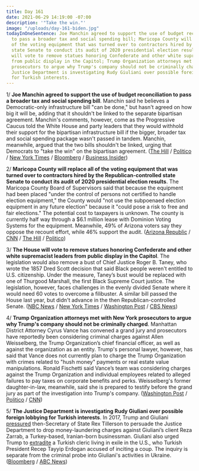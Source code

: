 ```yaml
---
title: Day 161
date: 2021-06-29 14:19:00 -07:00
description: '"Take the win."'
image: "/uploads/day-161-biden.jpg"
todayInOneSentence: Joe Manchin agreed to support the use of budget reconciliation
  to pass a broader tax and social spending bill; Maricopa County will replace all
  of the voting equipment that was turned over to contractors hired by the Republican-controlled
  state Senate to conduct its audit of 2020 presidential election results; the House
  will vote to remove statues honoring Confederate and other white supremacist leaders
  from public display in the Capitol; Trump Organization attorneys met with New York
  prosecutors to argue why Trump's company should not be criminally charged; and the
  Justice Department is investigating Rudy Giuliani over possible foreign lobbying
  for Turkish interests.
---
```


1/ **Joe Manchin agreed to support the use of budget reconciliation to pass a broader tax and social spending bill**. Manchin said he believes a Democratic-only infrastructure bill "can be done," but hasn't agreed on how big it will be, adding that it shouldn't be linked to the separate bipartisan agreement. Manchin's comments, however, come as the Progressive Caucus told the White House and party leaders that they would withhold their support for the bipartisan infrastructure bill if the bigger, broader tax and social spending package wasn't passed in tandem. Manchin, meanwhile, argued that the two bills shouldn't be linked, urging that Democrats to "take the win" on the bipartisan agreement. ([The Hill](https://thehill.com/homenews/senate/560686-manchin-says-hes-on-board-with-democratic-only-infrastructure-bill?rl=1) / [Politico](https://www.politico.com/news/2021/06/29/infrastructure-bill-spending-496992) / [New York Times](https://www.nytimes.com/live/2021/06/29/us/joe-biden-news/progressive-democrats-threaten-to-derail-a-bipartisan-infrastructure-deal) / [Bloomberg](https://www.bloomberg.com/news/articles/2021-06-29/biden-team-pivots-to-brokering-democratic-deal-on-budget-bill?srnd=politics-vp&sref=MIBMEEoj) / [Business Insider](https://www.businessinsider.com/senator-manchin-says-he-agreed-on-democratic-reconciliation-bill-2021-6?op=1&scrolla=5eb6d68b7fedc32c19ef33b4))

2/ **Maricopa County will replace all of the voting equipment that was turned over to contractors hired by the Republican-controlled state Senate to conduct its audit of 2020 presidential election results**. The Maricopa County Board of Supervisors said that because the equipment had been placed "under the control of persons not certified to handle election equipment," the County would "not use the subpoenaed election equipment in any future election" because it "could pose a risk to free and fair elections." The potential cost to taxpayers is unknown. The county is currently half way through a $6.1 million lease with Dominion Voting Systems for the equipment. Meanwhile, 49% of Arizona voters say they oppose the recount effort, while 46% support the audit. ([Arizona Republic](https://www.azcentral.com/story/news/politics/elections/2021/06/28/maricopa-county-get-new-voting-machines-after-senates-election-audit/7790377002/) / [CNN](https://www.cnn.com/2021/06/29/politics/maricopa-county-equipment-audit/index.html) / [The Hill](https://thehill.com/homenews/state-watch/560660-arizonas-maricopa-county-to-replace-all-voting-machines-after-gop-audit) / [Politico](https://www.politico.com/news/2021/06/29/arizona-ballot-audit-gop-biden-496908))

3/ **The House will vote to remove statues honoring Confederate and other white supremacist leaders from public display in the Capitol**. The legislation would also remove a bust of Chief Justice Roger B. Taney, who wrote the 1857 Dred Scott decision that said Black people weren't entitled to U.S. citizenship. Under the measure, Taney’s bust would be replaced with one of Thurgood Marshall, the first Black Supreme Court justice. The legislation, however, faces challenges in the evenly divided Senate where it would need 60 votes to overcome a filibuster. A similar bill passed the House last year, but didn't advance in the then Republican-controlled Senate. ([NBC News](https://www.nbcnews.com/politics/congress/house-vote-remove-confederate-statues-capitol-n1272581) / [New York Times](https://www.nytimes.com/live/2021/06/29/us/joe-biden-news/progressive-democrats-threaten-to-derail-a-bipartisan-infrastructure-deal) / [Washington Post](https://www.washingtonpost.com/powerpost/congress-confederates-statues-house/2021/06/29/304f7960-d8db-11eb-9bbb-37c30dcf9363_story.html) / [CBS News](https://www.cbsnews.com/news/confederate-statues-removal-us-capitol-house-vote/))

4/ **Trump Organization attorneys met with New York prosecutors to argue why Trump's company should not be criminally charged**. Manhattan District Attorney Cyrus Vance has convened a grand jury and prosecutors have reportedly been considering criminal charges against Allen Weisselberg, the Trump Organization’s chief financial officer, as well as against the organization as an entity. Trump's personal lawyer, however, has said that Vance does not currently plan to charge the Trump Organization with crimes related to "hush money" payments or real estate value manipulations. Ronald Fischetti said Vance’s team was considering charges against the Trump Organization and individual employees related to alleged failures to pay taxes on corporate benefits and perks. Weisselberg's former daughter-in-law, meanwhile, said she is prepared to testify before the grand jury as part of the investigation into Trump's company. ([Washington Post](https://www.washingtonpost.com/politics/trump-organization-investigation/2021/06/28/077ec4d6-d814-11eb-bb9e-70fda8c37057_story.html) / [Politico](https://www.politico.com/news/2021/06/28/trump-lawyer-manhattan-da-wont-charge-496768) / [CNN](https://www.cnn.com/2021/06/28/politics/jennifer-weisselberg-trump-organization-cnntv/index.html))

5/ **The Justice Department is investigating Rudy Giuliani over possible foreign lobbying for Turkish interests**. In 2017, Trump and Giuliani [pressured](https://whatthefuckjusthappenedtoday.com/2019/10/10/day-994/#2-trump-and-giuliani-pressured-then) then-Secretary of State Rex Tillerson to persuade the Justice Department to drop money-laundering charges against Giuliani’s client Reza Zarrab, a Turkey-based, Iranian-born businessman. Giuliani also urged Trump to [extradite](https://whatthefuckjusthappenedtoday.com/2019/10/16/day-1000/#giuliani-privately-urged-trump-in-20) a Turkish cleric living in exile in the U.S., who Turkish President Recep Tayyip Erdogan accused of inciting a coup. The inquiry is separate from the criminal probe into Giuliani's activities in Ukraine. ([Bloomberg](https://www.bloomberg.com/news/articles/2021-06-29/giuliani-facing-inquiry-into-whether-he-lobbied-trump-for-turkey?sref=MIBMEEoj) / [ABC News](https://abcnews.go.com/US/giuliani-investigated-turkish-lobbying-source/story?id=78557555&cid=clicksource_4380645_1_heads_hero_live_twopack_image))